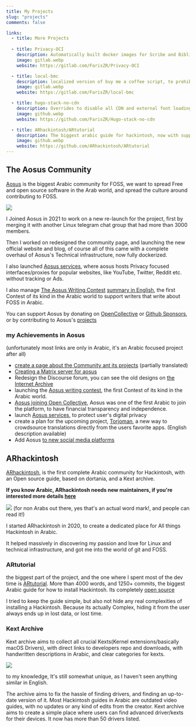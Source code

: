 ```yaml
---
title: My Projects
slug: "projects"
comments: false

links:
  - title: More Projects
  
  - title: Privacy-OCI
    description: Automatically built docker images for Scribe and Bibliogram, using GitLab CI, and script to fetch the latest commit hash and trigger a built if there is a new one
    image: gitlab.webp
    website: https://gitlab.com/FarisZR/Privacy-OCI

  - title: local-bmc
    description: localized version of buy me a coffee script, to prohibit any external connections when there is no interactions by the user. 
    image: gitlab.webp
    website: https://gitlab.com/FarisZR/local-bmc

  - title: hugo-stack-no-cdn
    description: Overrides to disable all CDN and external font loading for Hugo-theme-stack
    image: github.webp
    website: https://github.com/FarisZR/Hugo-stack-no-cdn

  - title: ARhackintosh/ARtutorial
    description: The biggest arabic guide for hackintosh, now with support for opencore and macOS big sur
    image: github.webp
    website: https://github.com/ARhackintosh/ARtutorial
---
```


## The Aosus Community
[Aosus](https://aosus.org) is the biggest Arabic community for FOSS, we want to spread Free and open source software in the Arab world, and spread the culture around contributing to FOSS.

[![](https://aosus.org/wp-content/uploads/2022/07/aosus-preview.jpg)](https://aosus.org)

I Joined Aosus in 2021 to work on a new re-launch for the project, first by merging it with another Linux telegram chat group that had more than 3000 members.

Then I worked on redesigned the community page, and launching the new official website and blog, of course all of this came with a complete overhaul of Aosus's Technical infrastructure, now fully dockerized.

I also launched [Aosus services](https://aosus.org/services), 
where aosus hosts Privacy focused interfaces/proxies for popular websites, like YouTube, Twitter, Reddit etc. without tracking or Ads.

I also manage [The Aosus Writing Contest](https://aosus.org/writing-contest) [summary in English](https://opencollective.com/aosus/projects/aosus-writing-contest), the first Contest of its kind in the Arabic world to support writers that write about FOSS in Arabic.

You can support Aosus by donating on [OpenCollective](https://opencollective.com/aosus) or [Github Sponsors](https://github.com/sponsors/aosus), or by contributing to Aosus's [projects](https://github.com/aosus)

### my Achievements in Aosus

(unfortunately most links are only in Arabic, it's an Arabic focused project after all)

- [create a page about the Community ant its projects](https://aosus.org/en) (partially translated)
- [Creating a Matrix server for aosus](https://aosus.org/931)
- Redesign the Discourse forum, you can see the old designs on [the Internet Archive](https://web.archive.org/web/*/aosus.org)
- launching the [Aosus writing contest](https://aosus.org/924), the first Contest of its kind in the Arabic world.
- [Aosus joining Open Collective](https://aosus.org/1359), Aosus was one of the first Arabic to join the platform, to have financial transparency and independence.
- launch [Aosus services](https://aosus.org/services), to protect user's digital privacy
- create a plan for the upcoming project, [Torjoman](https://github.com/aosus/torjoman), a new way to crowdsource translations directly from the users favorite apps. (English description available)
- Add Aosus [to new social media platforms](https://twitter.com/Aosusorg/status/1556269856546250753)


## ARhackintosh
[ARhackintosh](https://هاكنتوش.com), is the first complete Arabic community for Hackintosh, with an Open source guide, based on dortania, and a Kext archive.

**If you know Arabic, ARhackintosh needs new maintainers, if you're interested more details [here](https://هاكنتوش.com/هاكنتوش-بالعربي-يبحث-عن-مساهمين-جدد/)**

[![](https://xn--mgbg4a8cpdl.com/wp-content/uploads/2021/07/link-preview.jpg)](https://هاكنتوش.com)
(for non Arabs out there, yes that's an actual word mark!, and people can read it!)

I started ARhackintosh in 2020, to create a dedicated place for All things Hackintosh in Arabic.

It helped massively in discovering my passion and love for Linux and technical infrastructure, and got me into the world of git and FOSS.

### ARtutorial
the biggest part of the project, and the one where I spent most of the dev time is [ARtutorial](https://tutorial.هاكنتوش.com).
More than 4000 words, and 1250+ commits, the biggest Arabic guide for how to install Hackintosh.
Its completely [open source](https://github.com/ARhackintosh/ARtutorial)

I tried to keep the guide simple, but also not hide any real complexities of installing a Hackintosh.
Because its actually Complex, hiding it from the user always ends up in lost data, or lost time.


### Kext Archive
Kext archive aims to collect all crucial Kexts(Kernel extensions/basically macOS Drivers), with direct links to developers repo and downloads, with handwritten descriptions in Arabic, and clear categories for kexts.

[![](https://xn--mgbg4a8cpdl.com/wp-content/uploads/2021/08/image-1536x870.jpg.webp)](https://xn--mgbg4a8cpdl.com/kextarchive/)

to my knowledge, It's still somewhat unique, as I haven't seen anything similar in English.

The archive aims to fix the hassle of finding drivers, and finding an up-to-date version of it.
Most Hackintosh guides in Arabic are outdated video guides, with no updates or any kind of edits from the creator.
Kext archive aims to create a simple place where users can find advanced driver/kexts for their devices.
It now has more than 50 drivers listed.
